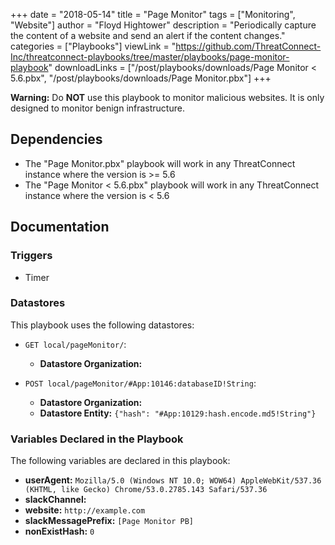 +++
date = "2018-05-14"
title = "Page Monitor"
tags = ["Monitoring", "Website"]
author = "Floyd Hightower"
description = "Periodically capture the content of a website and send an alert if the content changes."
categories = ["Playbooks"]
viewLink = "https://github.com/ThreatConnect-Inc/threatconnect-playbooks/tree/master/playbooks/page-monitor-playbook"
downloadLinks = ["/post/playbooks/downloads/Page Monitor < 5.6.pbx", "/post/playbooks/downloads/Page Monitor.pbx"]
+++

**Warning:** Do **NOT** use this playbook to monitor malicious websites. It is only designed to monitor benign infrastructure.

## Dependencies

- The "Page Monitor.pbx" playbook will work in any ThreatConnect instance where the version is >= 5.6
- The "Page Monitor < 5.6.pbx" playbook will work in any ThreatConnect instance where the version is < 5.6

## Documentation

### Triggers

- Timer

### Datastores

This playbook uses the following datastores:

- `GET local/pageMonitor/`:
  - **Datastore Organization:** <NO ORGANIZATION SPECIFIED>
  

- `POST local/pageMonitor/#App:10146:databaseID!String`:
  - **Datastore Organization:** <NO ORGANIZATION SPECIFIED>
  - **Datastore Entity:** ```{"hash": "#App:10129:hash.encode.md5!String"}```

### Variables Declared in the Playbook

The following variables are declared in this playbook:

- **userAgent:** `Mozilla/5.0 (Windows NT 10.0; WOW64) AppleWebKit/537.36 (KHTML, like Gecko) Chrome/53.0.2785.143 Safari/537.36`
- **slackChannel:** <NO VALUE GIVEN>
- **website:** `http://example.com`
- **slackMessagePrefix:** `[Page Monitor PB]`
- **nonExistHash:** `0`
